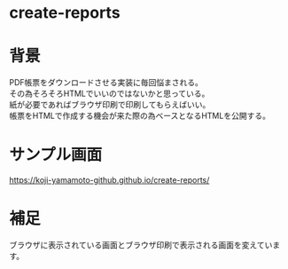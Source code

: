 # create-reports
# 背景
PDF帳票をダウンロードさせる実装に毎回悩まされる。<br/>
その為そろそろHTMLでいいのではないかと思っている。<br/>
紙が必要であればブラウザ印刷で印刷してもらえばいい。<br/>
帳票をHTMLで作成する機会が来た際の為ベースとなるHTMLを公開する。<br/>

# サンプル画面
https://koji-yamamoto-github.github.io/create-reports/

# 補足
ブラウザに表示されている画面とブラウザ印刷で表示される画面を変えています。
